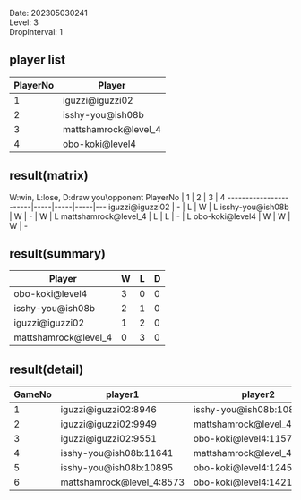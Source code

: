 Date: 202305030241  
Level: 3  
DropInterval: 1  
## player list
PlayerNo  |  Player
----------|----------------------
1         |  iguzzi@iguzzi02
2         |  isshy-you@ish08b
3         |  mattshamrock@level_4
4         |  obo-koki@level4
## result(matrix)
W:win, L:lose, D:draw
you\opponent PlayerNo  |  1  |  2  |  3  |  4
-----------------------|-----|-----|-----|---
iguzzi@iguzzi02        |  -  |  L  |  W  |  L
isshy-you@ish08b       |  W  |  -  |  W  |  L
mattshamrock@level_4   |  L  |  L  |  -  |  L
obo-koki@level4        |  W  |  W  |  W  |  -
## result(summary)
Player                |  W  |  L  |  D
----------------------|-----|-----|---
obo-koki@level4       |  3  |  0  |  0
isshy-you@ish08b      |  2  |  1  |  0
iguzzi@iguzzi02       |  1  |  2  |  0
mattshamrock@level_4  |  0  |  3  |  0
## result(detail)
GameNo  |  player1                    |  player2
--------|-----------------------------|----------------------------
1       |  iguzzi@iguzzi02:8946       |  isshy-you@ish08b:10821
2       |  iguzzi@iguzzi02:9949       |  mattshamrock@level_4:6628
3       |  iguzzi@iguzzi02:9551       |  obo-koki@level4:11578
4       |  isshy-you@ish08b:11641     |  mattshamrock@level_4:11446
5       |  isshy-you@ish08b:10895     |  obo-koki@level4:12455
6       |  mattshamrock@level_4:8573  |  obo-koki@level4:14215
